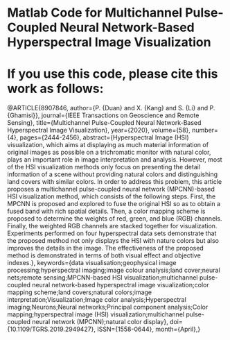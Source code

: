 # Matlab Code for Multichannel Pulse-Coupled Neural Network-Based Hyperspectral Image Visualization

# If you use this code, please cite this work as follows:
@ARTICLE{8907846,
  author={P. {Duan} and X. {Kang} and S. {Li} and P. {Ghamisi}},
  journal={IEEE Transactions on Geoscience and Remote Sensing}, 
  title={Multichannel Pulse-Coupled Neural Network-Based Hyperspectral Image Visualization}, 
  year={2020},
  volume={58},
  number={4},
  pages={2444-2456},
  abstract={Hyperspectral Image (HSI) visualization, which aims at displaying as much material information of original images as possible on a trichromatic monitor with natural color, plays an important role in image interpretation and analysis. However, most of the HSI visualization methods only focus on presenting the detail information of a scene without providing natural colors and distinguishing land covers with similar colors. In order to address this problem, this article proposes a multichannel pulse-coupled neural network (MPCNN)-based HSI visualization method, which consists of the following steps. First, the MPCNN is proposed and explored to fuse the original HSI so as to obtain a fused band with rich spatial details. Then, a color mapping scheme is proposed to determine the weights of red, green, and blue (RGB) channels. Finally, the weighted RGB channels are stacked together for visualization. Experiments performed on four hyperspectral data sets demonstrate that the proposed method not only displays the HSI with nature colors but also improves the details in the image. The effectiveness of the proposed method is demonstrated in terms of both visual effect and objective indexes.},
  keywords={data visualisation;geophysical image processing;hyperspectral imaging;image colour analysis;land cover;neural nets;remote sensing;MPCNN-based HSI visualization;multichannel pulse-coupled neural network-based hyperspectral image visualization;color mapping scheme;land covers;natural colors;image interpretation;Visualization;Image color analysis;Hyperspectral imaging;Neurons;Neural networks;Principal component analysis;Color mapping;hyperspectral image (HSI) visualization;multichannel pulse-coupled neural network (MPCNN);natural color display},
  doi={10.1109/TGRS.2019.2949427},
  ISSN={1558-0644},
  month={April},}
